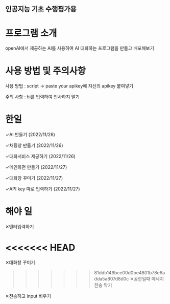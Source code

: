 ## 인공지능 기초 수행평가용

# 프로그램 소개
openAI에서 제공하는 AI를 사용하여 AI 대화하는 프로그램을 만들고 배포해보기

# 사용 방법 및 주의사항
사용 방법 : script -> paste your apikey에 자신의 apikey 붙여넣기

주의 사항 : hi를 입력하여 인사하지 말기

# 한일

✓AI 만들기 (2022/11/26)

✓채팅창 만들기 (2022/11/26)

✓대화서비스 제공하기 (2022/11/26)

✓메인화면 만들기 (2022/11/27)

✓대화창 꾸미기 (2022/11/27)

✓API key 따로 입력하기 (2022/11/27)


# 해야 일

✕엔터입력하기

<<<<<<< HEAD
=======
✕대화창 꾸미기

>>>>>>> 81ddb149bce00d0be4801b78e6adda5a807d8d0c
✕공란일때 메세지 전송 막기

✕전송하고 input 비우기
